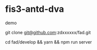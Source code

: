 # fis3-antd-dva

demo

git clone git@github.com:zdxxxxxx/fad.git

cd fad/develop && yarn && npm run server
